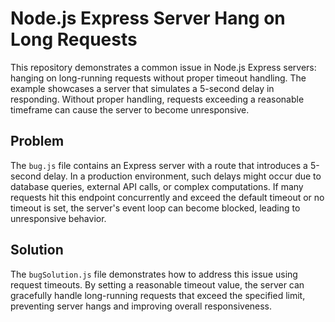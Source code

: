 # Node.js Express Server Hang on Long Requests

This repository demonstrates a common issue in Node.js Express servers: hanging on long-running requests without proper timeout handling.  The example showcases a server that simulates a 5-second delay in responding.  Without proper handling, requests exceeding a reasonable timeframe can cause the server to become unresponsive.

## Problem

The `bug.js` file contains an Express server with a route that introduces a 5-second delay. In a production environment, such delays might occur due to database queries, external API calls, or complex computations.  If many requests hit this endpoint concurrently and exceed the default timeout or no timeout is set, the server's event loop can become blocked, leading to unresponsive behavior.

## Solution

The `bugSolution.js` file demonstrates how to address this issue using request timeouts.  By setting a reasonable timeout value, the server can gracefully handle long-running requests that exceed the specified limit, preventing server hangs and improving overall responsiveness.